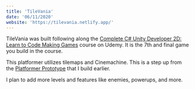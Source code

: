 ```yaml
---
title: 'TileVania'
date: '06/11/2020'
website: 'https://tilevania.netlify.app/'
---
```


TileVania was  built following along the [Complete C# Unity Developer 2D: Learn to Code Making Games](https://www.udemy.com/course/unitycourse/) course on Udemy. It is the 7th and final game you build in the course.

This platformer utilizes tilemaps and Cinemachine. This is a step up from the [Platformer Prototype](https://www.zacharyminner.com/games/platformer-prototype) that I build earlier. 

I plan to add more levels and features like enemies, powerups, and more.